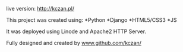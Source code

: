 live version: http://kczan.pl/

This project was created using:
  *Python
  *Django
  *HTML5/CSS3
  *JS

It was deployed using Linode and Apache2 HTTP Server.

Fully designed and created by www.github.com/kczan/
